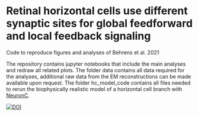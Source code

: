 # Retinal horizontal cells use different synaptic sites for global feedforward and local feedback signaling
Code to reproduce figures and analyses of Behrens et al. 2021

The repository contains jupyter notebooks that include the main analyses and redraw all related plots. The folder data contains all data required for the analyses, additional raw data from the EM reconstructions can be made available upon request. The folder hc_model_code contains all files needed to rerun the biophysically realistic model of a horizontal cell branch with [NeuronC](http://retina.anatomy.upenn.edu/~rob/neuronc.html). 

[![DOI](https://zenodo.org/badge/427442239.svg)](https://zenodo.org/badge/latestdoi/427442239)
